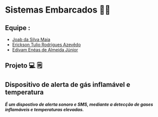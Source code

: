 # Sistemas Embarcados 👩‍💻

## Equipe :

* [Joab da Silva Maia](https://github.com/JoabMaia)
* [Erickson Tulio Rodrigues Azevêdo](https://github.com/Erickson-Eng)
* [Edivam Enéas de Almeida Júnior](https://github.com/venzel)

## Projeto 💻 🗒

## Dispositivo de alerta de gás inflamável e temperatura

##### É um dispostivo de alerta sonoro e SMS, mediante a detecção de gases inflamáveis e temperaturas elevadas.
